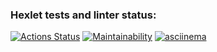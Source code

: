 ### Hexlet tests and linter status:
[![Actions Status](https://github.com/oldchap-cpu/python-project-49/actions/workflows/hexlet-check.yml/badge.svg)](https://github.com/oldchap-cpu/python-project-49/actions)
[![Maintainability](https://api.codeclimate.com/v1/badges/0ebac768fd5a6f9995e5/maintainability)](https://codeclimate.com/github/oldchap-cpu/python-project-49/maintainability)
[![asciinema](https://asciinema.org/a/685590.svg)](https://asciinema.org/a/685590)
